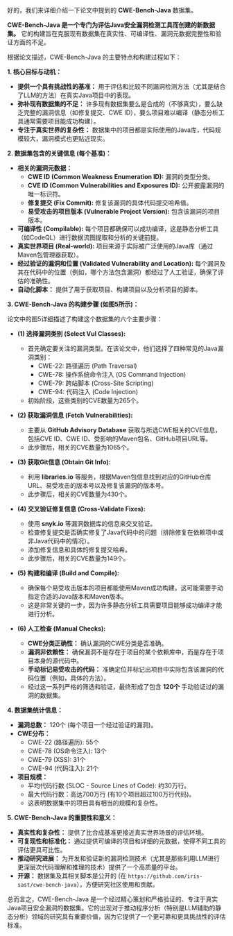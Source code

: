 好的，我们来详细介绍一下论文中提到的 **CWE-Bench-Java** 数据集。

**CWE-Bench-Java 是一个专门为评估Java安全漏洞检测工具而创建的新数据集。** 它的构建旨在克服现有数据集在真实性、可编译性、漏洞元数据完整性和验证方面的不足。

根据论文描述，CWE-Bench-Java 的主要特点和构建过程如下：

**1. 核心目标与动机：**

*   **提供一个具有挑战性的基准：** 用于评估和比较不同漏洞检测方法（尤其是结合了LLM的方法）在真实Java项目中的表现。
*   **弥补现有数据集的不足：** 许多现有数据集要么是合成的（不够真实），要么缺乏完整的漏洞信息（如修复提交、CWE ID），要么项目难以编译（静态分析工具通常需要项目能成功构建）。
*   **专注于真实世界的复杂性：** 数据集中的项目都是实际使用的Java库，代码规模较大，漏洞模式也更贴近现实。

**2. 数据集包含的关键信息 (每个基准)：**

*   **相关的漏洞元数据：**
    *   **CWE ID (Common Weakness Enumeration ID):** 漏洞的类型分类。
    *   **CVE ID (Common Vulnerabilities and Exposures ID):** 公开披露漏洞的唯一标识符。
    *   **修复提交 (Fix Commit):** 修复该漏洞的具体代码提交哈希值。
    *   **易受攻击的项目版本 (Vulnerable Project Version):** 包含该漏洞的项目版本。
*   **可编译性 (Compilable):** 每个项目都确保可以成功编译，这是静态分析工具（如CodeQL）进行数据流图提取和分析的关键前提。
*   **真实世界项目 (Real-world):** 项目来源于实际被广泛使用的Java库（通过Maven包管理器获取）。
*   **经过验证的漏洞和位置 (Validated Vulnerability and Location):** 每个漏洞及其在代码中的位置（例如，哪个方法包含漏洞）都经过了人工验证，确保了评估的准确性。
*   **自动化脚本：** 提供了用于获取项目、构建项目以及分析项目的脚本。

**3. CWE-Bench-Java 的构建步骤 (如图5所示)：**

论文中的图5详细描述了构建这个数据集的六个主要步骤：

*   **(1) 选择漏洞类别 (Select Vul Classes):**
    *   首先确定要关注的漏洞类型。在该论文中，他们选择了四种常见的Java漏洞类别：
        *   CWE-22: 路径遍历 (Path Traversal)
        *   CWE-78: 操作系统命令注入 (OS Command Injection)
        *   CWE-79: 跨站脚本 (Cross-Site Scripting)
        *   CWE-94: 代码注入 (Code Injection)
    *   初始阶段，这些类别的CVE数量为265个。

*   **(2) 获取漏洞信息 (Fetch Vulnerabilities):**
    *   主要从 **GitHub Advisory Database** 获取与所选CWE相关的CVE信息，包括CVE ID、CWE ID、受影响的Maven包名、GitHub项目URL等。
    *   此步骤后，相关的CVE数量为1065个。

*   **(3) 获取Git信息 (Obtain Git Info):**
    *   利用 **libraries.io** 等服务，根据Maven包信息找到对应的GitHub仓库URL、易受攻击的版本号以及修复该漏洞的版本号。
    *   此步骤后，相关的CVE数量为430个。

*   **(4) 交叉验证修复信息 (Cross-Validate Fixes):**
    *   使用 **snyk.io** 等漏洞数据库的信息来交叉验证。
    *   检查修复提交是否确实修复了Java代码中的问题（排除修复在依赖项中或非Java代码中的情况）。
    *   添加修复信息和具体的修复提交哈希。
    *   此步骤后，相关的CVE数量为149个。

*   **(5) 构建和编译 (Build and Compile):**
    *   确保每个易受攻击版本的项目都能使用Maven成功构建。这可能需要手动指定合适的Java版本和Maven版本。
    *   这是非常关键的一步，因为许多静态分析工具需要项目能够成功编译才能进行分析。

*   **(6) 人工检查 (Manual Checks):**
    *   **CWE分类正确性：** 确认漏洞的CWE分类是否准确。
    *   **漏洞非依赖性：** 确保漏洞不是存在于项目的某个依赖库中，而是存在于项目本身的源代码中。
    *   **手动标记易受攻击的代码：** 准确定位并标记出项目中实际包含该漏洞的代码位置（例如，具体的方法）。
    *   经过这一系列严格的筛选和验证，最终形成了包含 **120个** 手动验证过的漏洞的数据集。

**4. 数据集统计信息：**

*   **漏洞总数：** 120个 (每个项目一个经过验证的漏洞)。
*   **CWE分布：**
    *   CWE-22 (路径遍历): 55个
    *   CWE-78 (OS命令注入): 13个
    *   CWE-79 (XSS): 31个
    *   CWE-94 (代码注入): 21个
*   **项目规模：**
    *   平均代码行数 (SLOC - Source Lines of Code): 约30万行。
    *   最大代码行数：高达700万行 (有10个项目超过100万行代码)。
    *   这表明数据集中的项目具有相当的规模和复杂性。

**5. CWE-Bench-Java 的重要性和意义：**

*   **真实性和复杂性：** 提供了比合成基准更接近真实世界场景的评估环境。
*   **可复现性和标准化：** 通过提供可编译的项目和详细的元数据，使得不同工具的评估更具可比性。
*   **推动研究进展：** 为开发和验证新的漏洞检测技术（尤其是那些利用LLM进行更深层次代码理解和推理的技术）提供了一个高质量的平台。
*   **开源：** 数据集及其相关脚本是公开的 (在 `https://github.com/iris-sast/cwe-bench-java`），方便研究社区使用和贡献。

总而言之，CWE-Bench-Java 是一个经过精心策划和严格验证的、专注于真实Java项目安全漏洞的数据集。它的出现对于推动程序分析（特别是LLM辅助的静态分析）领域的研究具有重要价值，因为它提供了一个更可靠和更具挑战性的评估标准。
